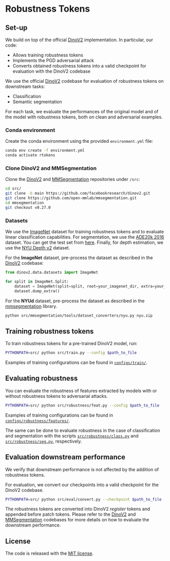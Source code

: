 # Robustness Tokens

## Set-up
We build on top of the official [DinoV2](https://github.com/facebookresearch/dinov2) implementation. In particular, our code:
  - Allows training robustness tokens
  - Implements the PGD adversarial attack
  - Converts obtained robustness tokens into a valid checkpoint for evaluation with the DinoV2 codebase

We use the official [DinoV2](https://github.com/facebookresearch/dinov2) codebase for evaluation of robustness tokens on downstream tasks:
  - Classification
  - Semantic segmentation

For each task, we evaluate the performances of the original model and of the model with robustness tokens, both on clean and adversarial examples.


### Conda environment
Create the conda environment using the provided `environment.yml` file:

```bash
conda env create -f environment.yml
conda activate rtokens
```

### Clone DinoV2 and MMSegmentation
Clone the [DinoV2](https://github.com/facebookresearch/dinov2) and [MMSegmentation](https://github.com/open-mmlab/mmsegmentation) repositories under `/src`:

```bash
cd src/
git clone -b main https://github.com/facebookresearch/dinov2.git
git clone https://github.com/open-mmlab/mmsegmentation.git
cd mmsegmentation
git checkout v0.27.0
```


### Datasets
We use the [ImageNet](https://image-net.org/) dataset for training robustness tokens and to evaluate linear classification capabilities. For segmentation, we use the [ADE20k 2016](http://data.csail.mit.edu/places/ADEchallenge/ADEChallengeData2016.zip) dataset. You can get the test set from [here](http://data.csail.mit.edu/places/ADEchallenge/release_test.zip). Finally, for depth estimation, we use the [NYU Depth v2](https://drive.google.com/file/d/1wC-io-14RCIL4XTUrQLk6lBqU2AexLVp/view?usp=share_link) dataset.

For the **ImageNet** dataset, pre-process the dataset as described in the [DinoV2](https://github.com/facebookresearch/dinov2/blob/main/README.md) codebase:
```python
from dinov2.data.datasets import ImageNet

for split in ImageNet.Split:
    dataset = ImageNet(split=split, root=your_imagenet_dir, extra=your_extra_dir)
    dataset.dump_extra()
```

For the **NYUd** dataset, pre-process the dataset as described in the [mmsegmentation](https://github.com/open-mmlab/mmsegmentation/blob/main/docs/en/user_guides/2_dataset_prepare.md) library.

```bash
python src/mmsegmentation/tools/dataset_converters/nyu.py nyu.zip
```


## Training robustness tokens
To train robustness tokens for a pre-trained DinoV2 model, run:

```bash
PYTHONPATH=src/ python src/train.py --config $path_to_file
```

Examples of training configurations can be found in [`configs/train/`](configs/train/).

## Evaluating robustness
You can evaluate the robustness of features extracted by models with or without robustness tokens to adversarial attacks.

```bash
PYTHONPATH=src/ python src/robustness/feat.py --config $path_to_file
```

Examples of training configurations can be found in [`configs/robustness/features/`](configs/robustness/features/).

The same can be done to evaluate robustness in the case of classification and segmentation with the scripts [`src/robustness/class.py`](src/robustness/class.py) and [`src/robustness/seg.py`](src/robustness/seg.py), respectively.


## Evaluation downstream performance
We verify that downstream performance is not affected by the addition of robustness tokens.

For evaluation, we convert our checkpoints into a valid checkpoint for the DinoV2 codebase.

```bash
PYTHONPATH=src/ python src/eval/convert.py --checkpoint $path_to_file --output $path_to_file
```

The robustness tokens are converted into DinoV2 *register* tokens and appended before patch tokens. Please refer to the [DinoV2](https://github.com/facebookresearch/dinov2) and [MMSegmentation](https://github.com/open-mmlab/mmsegmentation) codebases for more details on how to evaluate the downstream performance.

##  License
The code is released with the [MIT license](LICENSE).
